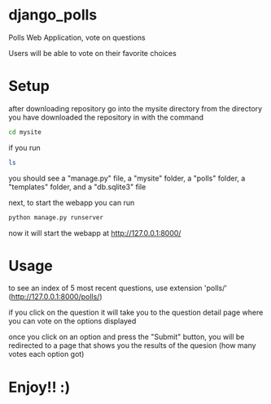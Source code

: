 # django_polls
Polls Web Application, vote on questions

Users will be able to vote on their favorite choices

# Setup
after downloading repository go into the mysite directory from the directory you have downloaded the repository in with the command

```bash
cd mysite
```
if you run
```bash
ls
```
you should see a "manage.py" file, a "mysite" folder, a "polls" folder, a "templates" folder, and a "db.sqlite3" file

next, to start the webapp you can run

```bash
python manage.py runserver
```

now it will start the webapp at http://127.0.0.1:8000/

# Usage
to see an index of 5 most recent questions, use extension 'polls/' (http://127.0.0.1:8000/polls/)

if you click on the question it will take you to the question detail page where you can vote on the options displayed

once you click on an option and press the "Submit" button, you will be redirected to a page that shows you the results of the quesion (how many votes each option got)

# Enjoy!! :)
